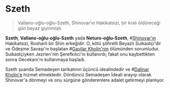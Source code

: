 # Szeth

> Vallano-oğlu-oğlu-Szeth, Shinovar'ın Hakikatsizi, bir kralı öldüreceği gün beyaz giyinmişti.

**Szeth**, **Vallano-oğlu-oğlu-Szeth** yada **Neturo-oğlu-Szeth**, #[Shinovar'ın](locations/shinovar) Hakikatsizi, Rosharlı bir Shin erkeğidir. O, kötü şöhretli Beyazlı Suikastçi'dir ve Ödeşme Savaşı'nı başlatan #[Gavilar Kholin'nin](characters/gavilar) ölümünden sorumludur. Suikastçiyken Jezrien'nin Şerefkılıcı'nı kullanırdı; fakat onu kaybettikten sonra Gecekanı'nı kullanmaya başladı. 

Szeth şuanda Semadeşen tarikatının üçüncü idealindedir ve #[Dalinar Kholin'e](characters/dalinar) hizmet etmektedir. Dördüncü Semadeşen İdeali arayışı olarak Shinovar'a dönmeyi ve onu sürgüne gönderenlere adalet getirmeyi planlıyor.
